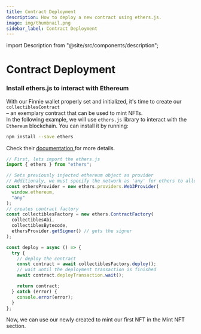 ```yaml
---
title: Contract Deployment
description: How to deploy a new contract using ethers.js.
image: img/thumbnail.png
sidebar_label: Contract Deployment
---
```


import Description from "@site/src/components/description";

# Contract Deployment

<Description
  text="How to deploy a new contract using ethers.js"
/>

### Install ethers.js to interact with Ethereum

With our Finnie wallet properly set and initialized, it's time to create our `collectiblesContract`  
&#8211; an exemplary contract that can be used to mint NFTs.  
In the following example, we will use `ethers.js` library to interact with the `Ethereum` blockchain. You can install it by running:

```bash
npm install --save ethers
```

Check their [documentation ](https://docs.ethers.io/v5/getting-started/)for more details.

```javascript
// First, lets import the ethers.js
import { ethers } from "ethers";

// Sets previously injected ethereum object as provider
// Additionaly, we must specify the network as 'any' for ethers to allow network changes
const ethersProvider = new ethers.providers.Web3Provider(
  window.ethereum,
  "any"
);
// creates contract factory
const collectiblesFactory = new ethers.ContractFactory(
  collectiblesAbi,
  collectiblesBytecode,
  ethersProvider.getSigner() // gets the signer
);

const deploy = async () => {
  try {
    // deploy the contract
    const contract = await collectiblesFactory.deploy();
    // wait until the deployment transaction is finished
    await contract.deployTransaction.wait();

    return contract;
  } catch (error) {
    console.error(error);
  }
};
```

Now, we can use our newly created to mint our first NFT in the Mint NFT section.
